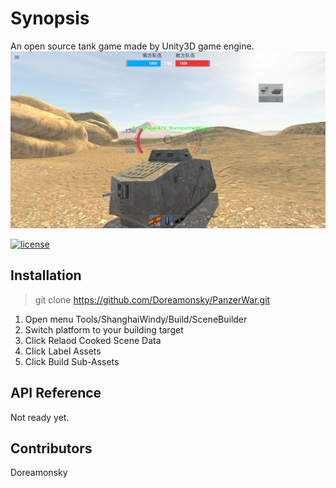 # Synopsis 
An open source tank game made by Unity3D game engine.
![](https://github.com/Doreamonsky/Markdown/blob/master/Screenshot.jpg)

[![license](http://img.shields.io/badge/license-MIT-blue.svg)]()

## Installation 
> git clone https://github.com/Doreamonsky/PanzerWar.git

1. Open menu Tools/ShanghaiWindy/Build/SceneBuilder 
2. Switch platform to your building target
3. Click Relaod Cooked Scene Data
4. Click Label Assets 
5. Click Build Sub-Assets

## API Reference
Not ready yet.

## Contributors
Doreamonsky
